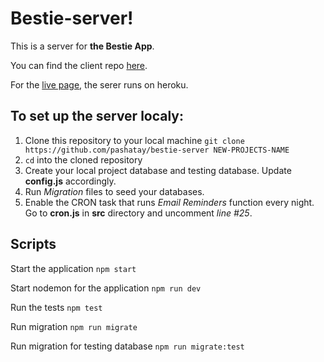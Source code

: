 # Bestie-server!

This is a server for **the Bestie App**.

You can find the client repo [here](https://github.com/pashatay/bestie).

For the [live page](https://bestie.now.sh/), the serer runs on heroku.

## To set up the server localy:

1. Clone this repository to your local machine `git clone https://github.com/pashatay/bestie-server NEW-PROJECTS-NAME`
2. `cd` into the cloned repository
3. Create your local project database and testing database. Update **config.js** accordingly.
4. Run _Migration_ files to seed your databases.
5. Enable the CRON task that runs _Email Reminders_ function every night. Go to **cron.js** in **src** directory and uncomment _line #25_.

## Scripts

Start the application `npm start`

Start nodemon for the application `npm run dev`

Run the tests `npm test`

Run migration `npm run migrate`

Run migration for testing database `npm run migrate:test`
